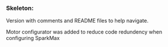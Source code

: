 ### Skeleton:

Version with comments and README files to help navigate.

Motor configurator was added to reduce code redundency when configuring SparkMax
